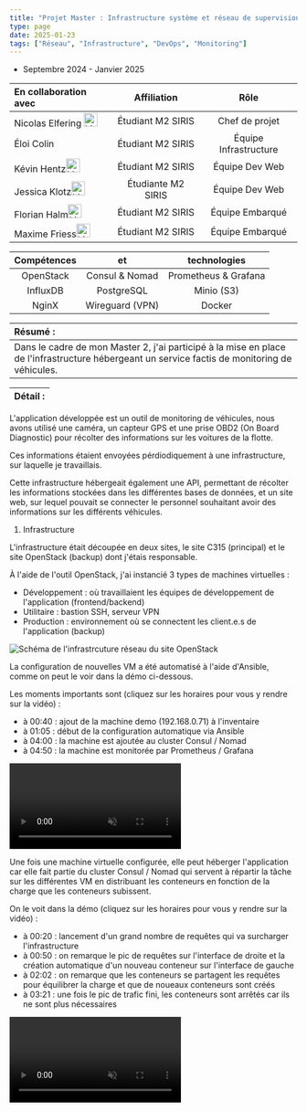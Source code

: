 ```yaml
---
title: "Projet Master : Infrastructure système et réseau de supervision d'une flotte de véhicules"
type: page
date: 2025-01-23
tags: ["Réseau", "Infrastructure", "DevOps", "Monitoring"]
---
```


- Septembre 2024 - Janvier 2025

|En collaboration avec | Affiliation | Rôle | 
| :------------------ | :----------: | :----------: |
| Nicolas Elfering <a href="https://www.linkedin.com/in/nelfering/"><img src="/images/linkedin.svg" alt="Linkedin" width="24px"></a>| Étudiant M2 SIRIS | Chef de projet|  
| Éloi Colin| Étudiant M2 SIRIS | Équipe Infrastructure|  
| Kévin Hentz<a href="https://www.linkedin.com/in/kevin-hentz/"><img src="/images/linkedin.svg" alt="Linkedin" width="24px"></a>| Étudiant M2 SIRIS | Équipe Dev Web|  
| Jessica Klotz<a href="https://www.linkedin.com/in/jessica-klotz-jk/"><img src="/images/linkedin.svg" alt="Linkedin" width="24px"></a>| Étudiante M2 SIRIS | Équipe Dev Web|  
| Florian Halm<a href="https://www.linkedin.com/in/florian-halm-b3b975331/"><img src="/images/linkedin.svg" alt="Linkedin" width="24px"></a>| Étudiant M2 SIRIS | Équipe Embarqué|  
| Maxime Friess<a href="https://www.linkedin.com/in/maximefriess2/"><img src="/images/linkedin.svg" alt="Linkedin" width="24px"></a>| Étudiant M2 SIRIS | Équipe Embarqué|  


 
| Compétences |  et |  technologies |
| :------------------: | :----------: | :----------: |  
| OpenStack | Consul & Nomad | Prometheus & Grafana |  
| InfluxDB | PostgreSQL |  Minio (S3) |
| NginX | Wireguard (VPN) |  Docker|


| Résumé : |
| :------------------ |
| Dans le cadre de mon Master 2, j'ai participé à la mise en place de l'infrastructure hébergeant un service factis de monitoring de véhicules.| 


| Détail : |
| :------------------ |

L'application développée est un outil de monitoring de véhicules, nous avons utilisé une caméra, un capteur GPS et une prise OBD2 (On Board Diagnostic) pour récolter des informations sur les voitures de la flotte. 

Ces informations étaient envoyées pérdiodiquement à une infrastructure, sur laquelle je travaillais. 

Cette infrastructure hébergeait également une API, permettant de récolter les informations stockées dans les différentes bases de données, et un site web, sur lequel pouvait se connecter le personnel souhaitant avoir des informations sur les différents véhicules. 

1. Infrastructure

L'infrastructure était découpée en deux sites, le site C315 (principal) et le site OpenStack (backup) dont j'étais responsable. 

À l'aide de l'outil OpenStack, j'ai instancié 3 types de machines virtuelles : 
- Développement : où travaillaient les équipes de développement de l'application (frontend/backend)
- Utilitaire : bastion SSH, serveur VPN
- Production : environnement où se connectent les client.e.s de l'application (backup)

![Schéma de l'infrastrcuture réseau du site OpenStack](/images/schema_infra_openstack.drawio-1.png)

La configuration de nouvelles VM a été automatisé à l'aide d'Ansible, comme on peut le voir dans la démo ci-dessous.

Les moments importants sont (cliquez sur les horaires pour vous y rendre sur la vidéo) :
 - à <a onclick="setVideoTime(40, 'ansible')">00:40</a> : ajout de la machine demo (192.168.0.71) à l'inventaire
 - à <a onclick="setVideoTime(65, 'ansible')">01:05</a> : début de la configuration automatique via Ansible
 - à <a onclick="setVideoTime(240, 'ansible')">04:00</a> : la machine est ajoutée au cluster Consul / Nomad
 - à <a onclick="setVideoTime(290, 'ansible')">04:50</a> : la machine est monitorée par Prometheus / Grafana

<video id="ansible" display=auto max-width=100% height=auto autoplay controls muted>
  <source src="/images/ansible.mp4" type="video/mp4">
Your browser does not support the video tag.
</video> 

Une fois une machine virtuelle configurée, elle peut héberger l'application car elle fait partie du cluster Consul / Nomad qui servent à répartir la tâche sur les différentes VM en distribuant les conteneurs en fonction de la charge que les conteneurs subissent.

On le voit dans la démo (cliquez sur les horaires pour vous y rendre sur la vidéo) : 
 - à <a onclick="setVideoTime(20, 'autoscale')">00:20</a> : lancement d'un grand nombre de requêtes qui va surcharger l'infrastructure
 - à <a onclick="setVideoTime(50, 'autoscale')">00:50</a> : on remarque le pic de requêtes sur l'interface de droite et la création automatique d'un nouveau conteneur sur l'interface de gauche
 - à <a onclick="setVideoTime(122, 'autoscale')">02:02</a> : on remarque que les conteneurs se partagent les requêtes pour équilibrer la charge et que de noueaux conteneurs sont créés
 - à <a onclick="setVideoTime(201, 'autoscale')">03:21</a> : une fois le pic de trafic fini, les conteneurs sont arrêtés car ils ne sont plus nécessaires

<video id="autoscale" display=auto max-width=100% height=auto autoplay controls muted>
  <source src="/images/autoscale.mp4" type="video/mp4">
Your browser does not support the video tag.
</video> 

<script>
    function setVideoTime(seconds, id) {
        var video = document.getElementById(id);
        video.currentTime = seconds;
        video.play();
        video.focus();
    }
</script>
